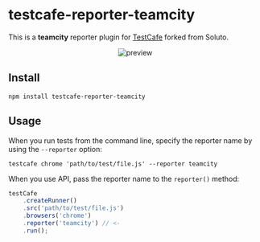 # testcafe-reporter-teamcity

This is a **teamcity** reporter plugin for [TestCafe](http://devexpress.github.io/testcafe) forked from Soluto.

<p align="center">
    <img src="http://i.imgur.com/7ozfb4Q.png" alt="preview" border="border:2px solid black;"/>
</p>

## Install

```
npm install testcafe-reporter-teamcity
```

## Usage

When you run tests from the command line, specify the reporter name by using the `--reporter` option:

```
testcafe chrome 'path/to/test/file.js' --reporter teamcity
```


When you use API, pass the reporter name to the `reporter()` method:

```js
testCafe
    .createRunner()
    .src('path/to/test/file.js')
    .browsers('chrome')
    .reporter('teamcity') // <-
    .run();
```
